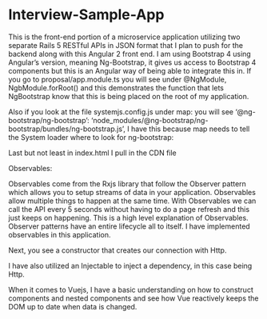 # Interview-Sample-App
This is the front-end portion of a microservice application utilizing two separate Rails 5 RESTful APIs in JSON format that I plan to push for the backend along with this Angular 2 front end. I am using Bootstrap 4 using Angular’s version, meaning Ng-Bootstrap, it gives us access to Bootstrap 4 components but this is an Angular way of being able to integrate this in. If you go to proposal/app.module.ts you will see under @NgModule, NgbModule.forRoot() and this demonstrates the function that lets NgBootstrap know that this is being placed on the root of my application.

Also if you look at the file systemjs.config.js under map: you will see ‘@ng-bootstrap/ng-bootstrap’: ‘node_modules/@ng-bootstrap/ng-bootstrap/bundles/ng-bootstrap.js’, I have this because map needs to tell the System loader where to look for ng-bootstrap:

Last but not least in index.html I pull in the CDN file

Observables:

Observables come from the Rxjs library that follow the Observer pattern which allows you to setup streams of data in your application. Observables allow multiple things to happen at the same time. With Observables we can call the API every 5 seconds without having to do a page refresh and this just keeps on happening. This is a high level explanation of Observables. Observer patterns have an entire lifecycle all to itself. I have implemented observables in this application.

Next, you see a constructor that creates our connection with Http.

I have also utilized an Injectable to inject a dependency, in this case being Http.

When it comes to Vuejs, I have a basic understanding on how to construct components and nested components and see how Vue reactively keeps the DOM up to date when data is changed.
